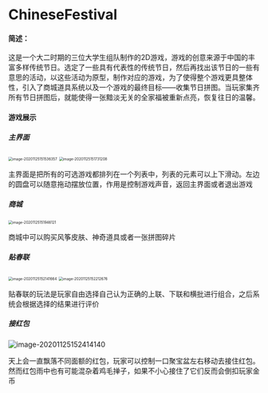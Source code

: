 # ChineseFestival

#### 简述：

这是一个大二时期的三位大学生组队制作的2D游戏，游戏的创意来源于中国的丰富多样传统节日。选定了一些具有代表性的传统节日，然后再找出该节日的一些有意思的活动，以这些活动为原型，制作对应的游戏，为了使得整个游戏更具整体性，引入了商城道具系统以及一个游戏的最终目标——收集节日拼图。当玩家集齐所有节日拼图后，就能使得一张黯淡无关的全家福被重新点亮，恢复往日的温馨。

#### 游戏展示

##### 主界面

<img src="https://i.loli.net/2020/11/25/UZmqIfk7zeJ4Ct5.png" alt="image-20201125151536357" style="zoom: 50%;" />

<img src="https://i.loli.net/2020/11/25/mOjiHysXMpIStKU.png" alt="image-20201125151731208" style="zoom:50%;" />

主界面是把所有的可选游戏都排列在一个列表中，列表的元素可以上下滑动。左边的圆盘可以随意拖动摆放位置，作用是控制游戏声音，返回主界面或者退出游戏

##### 商城

<img src="https://i.loli.net/2020/11/25/lIN2u156hU7EePO.png" alt="image-20201125151946121" style="zoom:50%;" />

商城中可以购买风筝皮肤、神奇道具或者一张拼图碎片

##### 贴春联

<img src="C:\Users\Asce\AppData\Roaming\Typora\typora-user-images\image-20201125152141664.png" alt="image-20201125152141664" style="zoom:50%;" />

<img src="C:\Users\Asce\AppData\Roaming\Typora\typora-user-images\image-20201125152212676.png" alt="image-20201125152212676" style="zoom:50%;" />

贴春联的玩法是玩家自由选择自己认为正确的上联、下联和横批进行组合，之后系统会根据选择的结果进行评价

##### 接红包

![image-20201125152414140](https://i.loli.net/2020/11/25/w2DHF1IQqAZrxGt.png)

天上会一直飘落不同面额的红包，玩家可以控制一口聚宝盆左右移动去接住红包。然而红包雨中也有可能混杂着鸡毛掸子，如果不小心接住了它们反而会倒扣玩家金币



